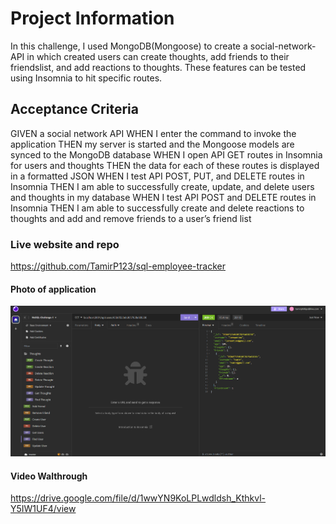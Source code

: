 # Project Information

In this challenge, I used MongoDB(Mongoose) to create a social-network-API in which created users can create thoughts, add friends to their friendslist, and add reactions to thoughts. These features can be tested using Insomnia to hit specific routes.

## Acceptance Criteria

GIVEN a social network API
WHEN I enter the command to invoke the application
THEN my server is started and the Mongoose models are synced to the MongoDB database
WHEN I open API GET routes in Insomnia for users and thoughts
THEN the data for each of these routes is displayed in a formatted JSON
WHEN I test API POST, PUT, and DELETE routes in Insomnia
THEN I am able to successfully create, update, and delete users and thoughts in my database
WHEN I test API POST and DELETE routes in Insomnia
THEN I am able to successfully create and delete reactions to thoughts and add and remove friends to a user’s friend list

### Live website and repo

https://github.com/TamirP123/sql-employee-tracker

#### Photo of application

![Project Image](images/projectImage.png)

#### Video Walthrough

https://drive.google.com/file/d/1wwYN9KoLPLwdldsh_Kthkvl-Y5IW1UF4/view
